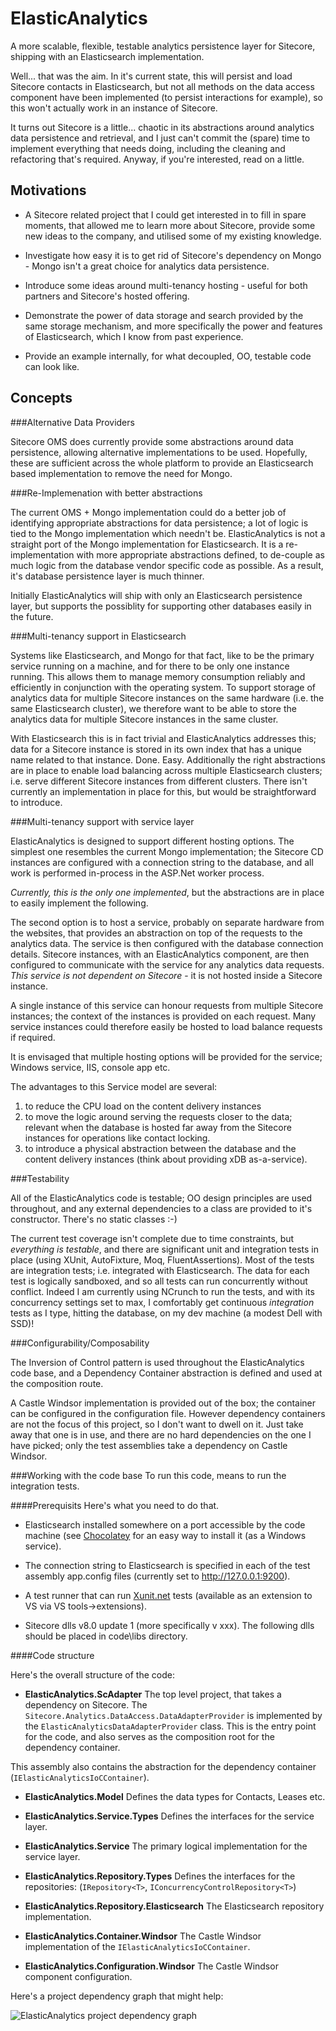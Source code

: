 ElasticAnalytics
=============

A more scalable, flexible, testable analytics persistence layer for Sitecore, shipping with an Elasticsearch implementation.

Well... that was the aim.  In it's current state, this will persist and load Sitecore contacts in Elasticsearch,  but not all methods on the data access component have been implemented (to persist interactions for example), so this won't actually work in an instance of Sitecore.

It turns out Sitecore is a little... chaotic in its abstractions around analytics data persistence and retrieval, and I just can't commit the (spare) time to implement everything that needs doing, including the cleaning and refactoring that's required.  Anyway, if you're interested, read on a little.

Motivations
---
- A Sitecore related project that I could get interested in to fill in spare moments, that allowed me to learn more about Sitecore, provide some new ideas to the company, and utilised some of my existing knowledge.

- Investigate how easy it is to get rid of Sitecore's dependency on Mongo - Mongo isn't a great choice for analytics data persistence.

- Introduce some ideas around multi-tenancy hosting - useful for both partners and Sitecore's hosted offering.

- Demonstrate the power of data storage and search provided by the same storage mechanism, and more specifically the power and features of Elasticsearch, which I know from past experience.

- Provide an example internally, for what decoupled, OO, testable code can look like.

Concepts
---
###Alternative Data Providers

Sitecore OMS does currently provide some abstractions around data persistence, allowing alternative implementations to be used.  Hopefully, these are sufficient across the whole platform to provide an Elasticsearch based implementation to remove the need for Mongo.

###Re-Implemenation with better abstractions

The current OMS + Mongo implementation could do a better job of identifying appropriate abstractions for data persistence; a lot of logic is tied to the Mongo implementation which needn't be.  ElasticAnalytics is not a straight port of the Mongo implementation for Elasticsearch.  It is a re-implementation with more appropriate abstractions defined, to de-couple as much logic from the database vendor specific code as possible.  As a result, it's database persistence layer is much thinner.  

Initially ElasticAnalytics will ship with only an Elasticsearch persistence layer, but supports the possiblity for supporting other databases easily in the future.

###Multi-tenancy support in Elasticsearch

Systems like Elasticsearch, and Mongo for that fact, like to be the primary service running on a machine, and for there to be only one instance running.  This allows them to manage memory consumption reliably and efficiently in conjunction with the operating system.  To support storage of analytics data for multiple Sitecore instances on the same hardware (i.e. the same Elasticsearch cluster), we therefore want to be able to store the analytics data for multiple Sitecore instances in the same cluster.

With Elasticsearch this is in fact trivial and ElasticAnalytics addresses this; data for a Sitecore instance is stored in its own index that has a unique name related to that instance.  Done. Easy.  Additionally the right abstractions are in place to enable load balancing across multiple Elasticsearch clusters; i.e. serve different Sitecore instances from different clusters.  There isn't currently an implementation in place for this, but would be straightforward to introduce.

###Multi-tenancy support with service layer

ElasticAnalytics is designed to support different hosting options.  The simplest one resembles the current Mongo implementation; the Sitecore CD instances are configured with a connection string to the database, and all work is performed in-process in the ASP.Net worker process.

_Currently, this is the only one implemented_, but the abstractions are in place to easily implement the following.

The second option is to host a service, probably on separate hardware from the websites, that provides an abstraction on top of the requests to the analytics data.  The service is then configured with the database connection details.  Sitecore instances, with an ElasticAnalytics component, are then configured to communicate with the service for any analytics data requests.  _This service is not dependent on Sitecore_ - it is not hosted inside a Sitecore instance.

A single instance of this service can honour requests from multiple Sitecore instances; the context of the instances is provided on each request.  Many service instances could therefore easily be hosted to load balance requests if required.

It is envisaged that multiple hosting options will be provided for the service; Windows service, IIS, console app etc.

The advantages to this Service model are several:
1. to reduce the CPU load on the content delivery instances
2. to move the logic around serving the requests closer to the data; relevant when the database is hosted far away from the Sitecore instances for operations like contact locking.
3. to introduce a physical abstraction between the database and the content delivery instances (think about providing xDB as-a-service).

###Testability

All of the ElasticAnalytics code is testable; OO design principles are used throughout, and any external dependencies to a class are provided to it's constructor.  There's no static classes :-)

The current test coverage isn't complete due to time constraints, but _everything is testable_, and there are significant unit and integration tests in place (using XUnit, AutoFixture, Moq, FluentAssertions).  Most of the tests are integration tests; i.e. integrated with Elasticsearch.  The data for each test is logically sandboxed, and so all  tests can run concurrently without conflict.  Indeed I am currently using NCrunch to run the tests, and with its concurrency settings set to max, I comfortably get continuous _integration_ tests as I type, hitting the database, on my dev machine (a modest Dell with SSD)!

###Configurability/Composability

The Inversion of Control pattern is used throughout the ElasticAnalytics code base, and a Dependency Container abstraction is defined and used at the composition route.

A Castle Windsor implementation is provided out of the box; the container can be configured in the configuration file.  However dependency containers are not the focus of this project, so I don't want to dwell on it.  Just take away that one is in use, and there are no hard dependencies on the one I have picked; only the test assemblies take a dependency on Castle Windsor.

###Working with the code base
To run this code, means to run the integration tests.  

####Prerequisits
Here's what you need to do that.

- Elasticsearch installed somewhere on a port accessible by the code machine (see [Chocolatey](https://chocolatey.org/packages/elasticsearch) for an easy way to install it (as a Windows service).

- The connection string to Elasticsearch is specified in each of the test assembly app.config files (currently set to http://127.0.0.1:9200).

- A test runner that can run [Xunit.net](https://github.com/xunit/xunit) tests (available as an extension to VS via VS tools->extensions).

- Sitecore dlls v8.0 update 1 (more specifically v xxx).  The following dlls should be placed in code\libs directory.

####Code structure

Here's the overall structure of the code:

- **ElasticAnalytics.ScAdapter**
The top level project, that takes a dependency on Sitecore.   The `Sitecore.Analytics.DataAccess.DataAdapterProvider` is implemented by the `ElasticAnalyticsDataAdapterProvider` class.  This is the entry point for the code, and also serves as the composition root for the dependency container.   

This assembly also contains the abstraction for the dependency container (`IElasticAnalyticsIoCContainer`).

- **ElasticAnalytics.Model**
Defines the data types for Contacts, Leases etc.

- **ElasticAnalytics.Service.Types**
Defines the interfaces for the service layer.

- **ElasticAnalytics.Service**
The primary logical implementation for the service layer.

- **ElasticAnalytics.Repository.Types**
Defines the interfaces for the repositories: (`IRepository<T>`, `IConcurrencyControlRepository<T>`)

- **ElasticAnalytics.Repository.Elasticsearch**
The Elasticsearch repository implementation.

- **ElasticAnalytics.Container.Windsor**
The Castle Windsor implementation of the `IElasticAnalyticsIoCContainer`.

- **ElasticAnalytics.Configuration.Windsor**
The Castle Windsor component configuration.

Here's a project dependency graph that might help:

![ElasticAnalytics project dependency graph](https://bytebucket.org/trevcore/elasticanalytics/raw/fbdc973ac6a589a0543c3b6b4a515e0b1cdb308d/docs/Project%20Dependency%20Graph.png?token=0574446b257f2cb0d7be065b1c18041026a5d35a)

